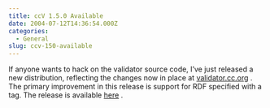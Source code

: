 ```yaml
---
title: ccV 1.5.0 Available
date: 2004-07-12T14:36:54.000Z
categories:
  - General
slug: ccv-150-available
---
```

If anyone wants to hack on the validator source code, I’ve just released a new distribution, reflecting the changes now in place at [validator.cc.org][1] . The primary improvement in this release is support for <span class="caps">RDF</span> specified with a <tt class="docutils literal"><link></tt> tag. The release is available [here][2] .



 [1]: http://ccvalidator.creativecommons.org
 [2]: http://yergler.net/projects/ccvalidator/releases

